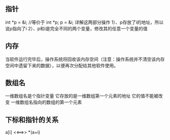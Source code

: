 ## 指针  
int *p = &i;    //等价于 int *p; p = &i;
详解这两部分操作
1）、p存放了i的地址，所以说p指向了i
2）、p和i是完全不同的两个变量，修改其的任意一个变量的值
## 内存
当软件运行完毕后，操作系统将回收该内存空间（注意：操作系统并不清空该内存空间中遗留下来的数据），以便再次分配给其他软件使用。
## 数组名
一维数组名是个指针变量
它存放的是一维数组第一个元素的地址
它的值不能被改变
一维数组名指向的数组的第一个元素
## 下标和指针的关系
a[i] <<==>> *(a+i)
